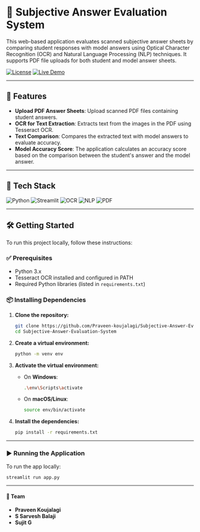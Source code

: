 # 📝 Subjective Answer Evaluation System

This web-based application evaluates scanned subjective answer sheets by comparing student responses with model answers using Optical Character Recognition (OCR) and Natural Language Processing (NLP) techniques. It supports PDF file uploads for both student and model answer sheets.

[![License](https://img.shields.io/badge/License-MIT-blue.svg)](LICENSE)
[![Live Demo](https://img.shields.io/badge/Live-Demo-brightgreen.svg)](https://subjective-answer-evaluation-system.streamlit.app/)

---

## 🚀 Features

- **Upload PDF Answer Sheets**: Upload scanned PDF files containing student answers.
- **OCR for Text Extraction**: Extracts text from the images in the PDF using Tesseract OCR.
- **Text Comparison**: Compares the extracted text with model answers to evaluate accuracy.
- **Model Accuracy Score**: The application calculates an accuracy score based on the comparison between the student's answer and the model answer.

---

## 🧰 Tech Stack

![Python](https://img.shields.io/badge/Python-3.10-blue?logo=python)
![Streamlit](https://img.shields.io/badge/Streamlit-Framework-orange?logo=streamlit)
![OCR](https://img.shields.io/badge/Tesseract-OCR-blueviolet?logo=tesseract)
![NLP](https://img.shields.io/badge/NLP-Spacy%20%7C%20NLTK-lightgrey)
![PDF](https://img.shields.io/badge/PyMuPDF-PDF%20Parser-lightblue)

---

## 🛠️ Getting Started

To run this project locally, follow these instructions:

### ✅ Prerequisites

- Python 3.x
- Tesseract OCR installed and configured in PATH
- Required Python libraries (listed in `requirements.txt`)

### 📦 Installing Dependencies

1. **Clone the repository:**
    ```bash
    git clone https://github.com/Praveen-koujalagi/Subjective-Answer-Evaluation-System.git
    cd Subjective-Answer-Evaluation-System
    ```

2. **Create a virtual environment:**
    ```bash
    python -m venv env
    ```

3. **Activate the virtual environment:**
   - On **Windows**:
     ```bash
     .\env\Scripts\activate
     ```
   - On **macOS/Linux**:
     ```bash
     source env/bin/activate
     ```

4. **Install the dependencies:**
    ```bash
    pip install -r requirements.txt
    ```

---

### ▶️ Running the Application

To run the app locally:

```bash
streamlit run app.py
```

----
#### 👥 Team 

- **Praveen Koujalagi** 
- **S Sarvesh Balaji** 
- **Sujit G**
